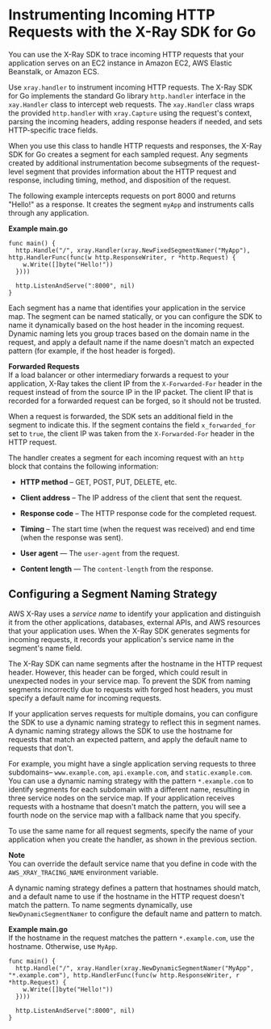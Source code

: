 # Instrumenting Incoming HTTP Requests with the X\-Ray SDK for Go<a name="xray-sdk-go-handler"></a>

You can use the X\-Ray SDK to trace incoming HTTP requests that your application serves on an EC2 instance in Amazon EC2, AWS Elastic Beanstalk, or Amazon ECS\.

Use `xray.handler` to instrument incoming HTTP requests\. The X\-Ray SDK for Go implements the standard Go library `http.handler` interface in the `xay.Handler` class to intercept web requests\. The `xay.Handler` class wraps the provided `http.handler` with `xray.Capture` using the request's context, parsing the incoming headers, adding response headers if needed, and sets HTTP\-specific trace fields\.

When you use this class to handle HTTP requests and responses, the X\-Ray SDK for Go creates a segment for each sampled request\. Any segments created by additional instrumentation become subsegments of the request\-level segment that provides information about the HTTP request and response, including timing, method, and disposition of the request\.

The following example intercepts requests on port 8000 and returns "Hello\!" as a response\. It creates the segment `myApp` and instruments calls through any application\.

**Example main\.go**  

```
func main() {
  http.Handle("/", xray.Handler(xray.NewFixedSegmentNamer("MyApp"), http.HandlerFunc(func(w http.ResponseWriter, r *http.Request) {
    w.Write([]byte("Hello!"))
  })))

  http.ListenAndServe(":8000", nil)
}
```

Each segment has a name that identifies your application in the service map\. The segment can be named statically, or you can configure the SDK to name it dynamically based on the host header in the incoming request\. Dynamic naming lets you group traces based on the domain name in the request, and apply a default name if the name doesn't match an expected pattern \(for example, if the host header is forged\)\.

**Forwarded Requests**  
If a load balancer or other intermediary forwards a request to your application, X\-Ray takes the client IP from the `X-Forwarded-For` header in the request instead of from the source IP in the IP packet\. The client IP that is recorded for a forwarded request can be forged, so it should not be trusted\.

When a request is forwarded, the SDK sets an additional field in the segment to indicate this\. If the segment contains the field `x_forwarded_for` set to `true`, the client IP was taken from the `X-Forwarded-For` header in the HTTP request\.

The handler creates a segment for each incoming request with an `http` block that contains the following information:

+ **HTTP method** – GET, POST, PUT, DELETE, etc\.

+ **Client address** – The IP address of the client that sent the request\.

+ **Response code** – The HTTP response code for the completed request\.

+ **Timing** – The start time \(when the request was received\) and end time \(when the response was sent\)\.

+ **User agent** — The `user-agent` from the request\.

+ **Content length** — The `content-length` from the response\.

## Configuring a Segment Naming Strategy<a name="xray-sdk-go-segments-naming"></a>

AWS X\-Ray uses a *service name* to identify your application and distinguish it from the other applications, databases, external APIs, and AWS resources that your application uses\. When the X\-Ray SDK generates segments for incoming requests, it records your application's service name in the segment's name field\.

The X\-Ray SDK can name segments after the hostname in the HTTP request header\. However, this header can be forged, which could result in unexpected nodes in your service map\. To prevent the SDK from naming segments incorrectly due to requests with forged host headers, you must specify a default name for incoming requests\.

If your application serves requests for multiple domains, you can configure the SDK to use a dynamic naming strategy to reflect this in segment names\. A dynamic naming strategy allows the SDK to use the hostname for requests that match an expected pattern, and apply the default name to requests that don't\.

For example, you might have a single application serving requests to three subdomains– `www.example.com`, `api.example.com`, and `static.example.com`\. You can use a dynamic naming strategy with the pattern `*.example.com` to identify segments for each subdomain with a different name, resulting in three service nodes on the service map\. If your application receives requests with a hostname that doesn't match the pattern, you will see a fourth node on the service map with a fallback name that you specify\.

To use the same name for all request segments, specify the name of your application when you create the handler, as shown in the previous section\.

**Note**  
You can override the default service name that you define in code with the `AWS_XRAY_TRACING_NAME` environment variable\.

A dynamic naming strategy defines a pattern that hostnames should match, and a default name to use if the hostname in the HTTP request doesn't match the pattern\. To name segments dynamically, use `NewDynamicSegmentNamer` to configure the default name and pattern to match\.

**Example main\.go**  
If the hostname in the request matches the pattern `*.example.com`, use the hostname\. Otherwise, use `MyApp`\.  

```
func main() {
  http.Handle("/", xray.Handler(xray.NewDynamicSegmentNamer("MyApp", "*.example.com"), http.HandlerFunc(func(w http.ResponseWriter, r *http.Request) {
    w.Write([]byte("Hello!"))
  })))

  http.ListenAndServe(":8000", nil)
}
```